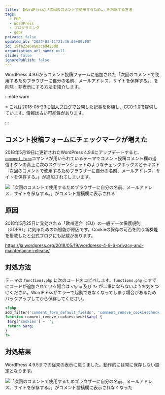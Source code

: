```yaml
---
title: 【WordPress】「次回のコメントで使用するため…」を削除する方法
tags:
  - PHP
  - WordPress
  - プログラミング
  - gdpr
private: false
updated_at: "2024-03-11T21:36:06+09:00"
id: 19fa23e68a03cad425dd
organization_url_name: null
slide: false
ignorePublish: false
---
```


WordPress 4.9.6からコメント投稿フォームに追加された「次回のコメントで使用するためブラウザーに自分の名前、メールアドレス、サイトを保存する。」を削除・非表示にする方法を紹介します。

:::note warn

※ これは2018-05-23に[個人ブログ](https://bicstone.me)で公開した記事を移植し、[CC0-1.0](https://creativecommons.org/publicdomain/zero/1.0/deed.ja)で提供しています。情報は古い可能性があります。

:::

## コメント投稿フォームにチェックマークが増えた

2018年5月19日に更新されたWordPress 4.9.6にアップデートすると、[`comment_form`](https://developer.wordpress.org/reference/functions/comment_form/)コマンドが用いられているテーマでコメント投稿コメント欄の送信ボタンの真上に次のスクリーンショットのようなチェックボックスとテキスト「次回のコメントで使用するためブラウザーに自分の名前、メールアドレス、サイトを保存する。」が追加されてしまいます。

![「次回のコメントで使用するためブラウザーに自分の名前、メールアドレス、サイトを保存する。」がコメント投稿欄に表示される](https://qiita-image-store.s3.ap-northeast-1.amazonaws.com/0/684999/26d7120d-0f23-65d6-56b6-4a10e4d86d38.png)

## 原因

2018年5月25日に発効される「欧州連合（EU）の一般データ保護規則（GDPR）」に則るための新機能が原因です。Cookieの保存の可否を問う新機能を搭載したと公式ブログにも記載があります。

https://ja.wordpress.org/2018/05/19/wordpress-4-9-6-privacy-and-maintenance-release/

## 対処方法

テーマの `functions.php` に次のコードをコピペします。`functions.php` にすでにコードが追加されている場合は `<?php` 及び `?>` が二重にならないようお気をつけください。WordPressがエラーで起動できなくなってしまう場合があるためバックアップしてから保存してください。

```php
<?php
add_filter('comment_form_default_fields', 'comment_remove_cookiescheck');
function comment_remove_cookiescheck($arg) {
 $arg['cookies'] = '';
 return $arg;
}
?>
```

## 対処結果

WordPress 4.9.5までの従来の表示に戻りました。動作的には常に保存しない設定となります。

![「次回のコメントで使用するためブラウザーに自分の名前、メールアドレス、サイトを保存する。」がコメント投稿欄に表示されなくなった](https://qiita-image-store.s3.ap-northeast-1.amazonaws.com/0/684999/ac4043c9-afb1-00de-eb6d-cd11f97467e6.png)
